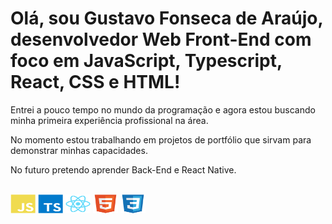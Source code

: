 # Olá, sou Gustavo Fonseca de Araújo, desenvolvedor Web Front-End com foco em JavaScript, Typescript, React, CSS e HTML!

Entrei a pouco tempo no mundo da programação e agora estou buscando minha primeira experiência profissional na área.

No momento estou trabalhando em projetos de portfólio que sirvam para demonstrar minhas capacidades.

No futuro pretendo aprender Back-End e React Native.

<div style="display: inline_block"><br>
  <img align="center" alt="JS" height="30" width="40" src="https://raw.githubusercontent.com/devicons/devicon/master/icons/javascript/javascript-plain.svg">
  <img align="center" alt="TS" height="30" width="40" src="https://raw.githubusercontent.com/devicons/devicon/master/icons/typescript/typescript-plain.svg">
  <img align="center" alt="React" height="30" width="40" src="https://raw.githubusercontent.com/devicons/devicon/master/icons/react/react-original.svg">
  <img align="center" alt="HTML" height="30" width="40" src="https://raw.githubusercontent.com/devicons/devicon/master/icons/html5/html5-original.svg">
  <img align="center" alt="CSS" height="30" width="40" src="https://raw.githubusercontent.com/devicons/devicon/master/icons/css3/css3-original.svg">
</div>
